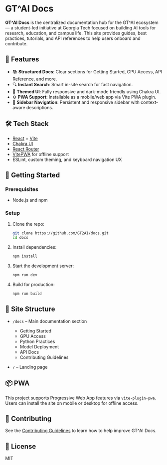 # GT^AI Docs

**GT^AI Docs** is the centralized documentation hub for the GT^AI ecosystem — a student-led initiative at Georgia Tech focused on building AI tools for research, education, and campus life. This site provides guides, best practices, tutorials, and API references to help users onboard and contribute.

## 🌟 Features

* 📚 **Structured Docs**: Clear sections for Getting Started, GPU Access, API Reference, and more.
* 🔍 **Instant Search**: Smart in-site search for fast navigation.
* 🎨 **Themed UI**: Fully responsive and dark-mode friendly using Chakra UI.
* ⚙️ **PWA Support**: Installable as a mobile/web app via Vite PWA plugin.
* 🧭 **Sidebar Navigation**: Persistent and responsive sidebar with context-aware descriptions.

## 🛠️ Tech Stack

* [React](https://reactjs.org/) + [Vite](https://vitejs.dev/)
* [Chakra UI](https://chakra-ui.com/)
* [React Router](https://reactrouter.com/)
* [VitePWA](https://vite-pwa-org.netlify.app/) for offline support
* ESLint, custom theming, and keyboard navigation UX

## 🚀 Getting Started

### Prerequisites

* Node.js and npm

### Setup

1. Clone the repo:

   ```bash
   git clone https://github.com/GT2AI/docs.git
   cd docs
   ```

2. Install dependencies:

   ```bash
   npm install
   ```

3. Start the development server:

   ```bash
   npm run dev
   ```

4. Build for production:

   ```bash
   npm run build
   ```

## 🧭 Site Structure

* `/docs` – Main documentation section

  * Getting Started
  * GPU Access
  * Python Practices
  * Model Deployment
  * API Docs
  * Contributing Guidelines
* `/` – Landing page

## 📦 PWA

This project supports Progressive Web App features via `vite-plugin-pwa`. Users can install the site on mobile or desktop for offline access.

## 🤝 Contributing

See the [Contributing Guidelines](/docs/contributions) to learn how to help improve GT^AI Docs.

## 📄 License

MIT